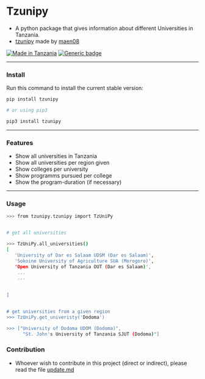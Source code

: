 # Tzunipy

- A python package that gives information about different Universities in Tanzania.
- [tzunipy](https://pypi.org/project/tzunipy/0.3/) made by [maen08](https://github.com/maen08)



[![Made in Tanzania](https://img.shields.io/badge/made%20in-tanzania-008751.svg?style=flat-square)](https://github.com/Tanzania-Developers-Community/made-in-tanzania)
[![Generic badge](https://img.shields.io/badge/pip-python-<COLOR>.svg)](https://shields.io/)

---

### Install
Run this command to install the current stable version:

```sh
pip install tzunipy

# or using pip3

pip3 install tzunipy

```


---

### Features

- Show all universities in Tanzania
- Show all universities per region given
- Show colleges per university
- Show programms pursued per college
- Show the program-duration (if necessary)

---

### Usage

```sh
>>> from tzunipy.tzunipy import TzUniPy


# get all universities

>>> TzUniPy.all_universities()
[
   'University of Dar es Salaam UDSM (Dar es Salaam)', 
   'Sokoine University of Agriculture SUA (Morogoro)', 
   'Open University of Tanzania OUT (Dar es Salaam)', 
    ...
    ...
 
   
]


# get universities from a given region
>>> TzUniPy.get_univeristy('Dodoma')

>>> ["University of Dodoma UDOM (Dodoma)",
      "St. John's University of Tanzania SJUT (Dodoma)"]


```

### Contribution
- Whoever wish to contribute in this project (direct or indirect), please read 
the file [update.md](https://github.com/maen08/tzunipy/blob/master/update.md)
